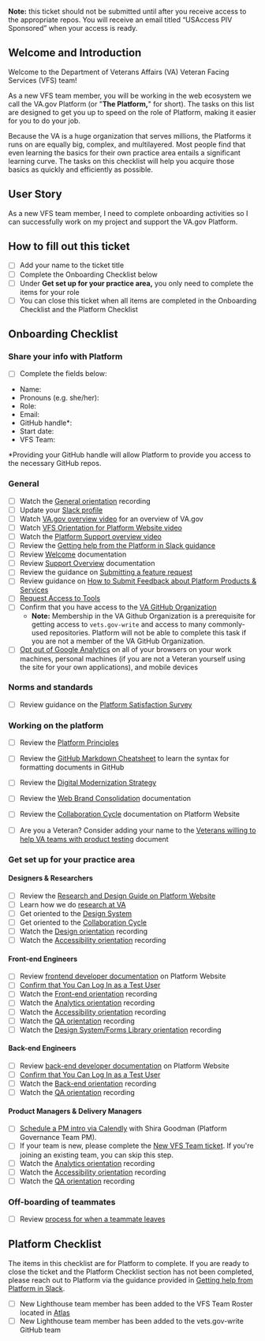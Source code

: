 **Note:** this ticket should not be submitted until after you receive access to the appropriate repos. You will receive an email titled “USAccess PIV Sponsored” when your access is ready.

## Welcome and Introduction
Welcome to the Department of Veterans Affairs (VA) Veteran Facing Services (VFS) team!

As a new VFS team member, you will be working in the web ecosystem we call the VA.gov Platform (or "**The Platform,**" for short).  The tasks on this list are designed to get you up to speed on the role of Platform, making it easier for you to do your job.

Because the VA is a huge organization that serves millions, the Platforms it runs on are equally big, complex, and multilayered. Most people find that even learning the basics for their own practice area entails a significant learning curve.  The tasks on this checklist will help you acquire those basics as quickly and efficiently as possible.

## User Story
As a new VFS team member, I need to complete onboarding activities so I can successfully work on my project and support the VA.gov Platform.

## How to fill out this ticket
- [ ] Add your name to the ticket title
- [ ] Complete the Onboarding Checklist below
- [ ] Under **Get set up for your practice area,** you only need to complete the items for your role
- [ ] You can close this ticket when all items are completed in the Onboarding Checklist and the Platform Checklist

## Onboarding Checklist
### Share your info with Platform
- [ ] Complete the fields below:
 - Name:
 - Pronouns (e.g. she/her):
 - Role:
 - Email:
 - GitHub handle*:
 - Start date:
 - VFS Team:

*Providing your GitHub handle will allow Platform to provide you access to the necessary GitHub repos.

### General

- [ ] Watch the [General orientation](https://depo-platform-documentation.scrollhelp.site/getting-started/calendly-orientation-sessions#OrientationSessions-Generalorientation) recording
- [ ] Update your [Slack profile](https://depo-platform-documentation.scrollhelp.site/getting-started/slack-profile)
- [ ] Watch [VA.gov overview video](https://depo-platform-documentation.scrollhelp.site/getting-started/Platform-Orientation.1877344532.html#PlatformOrientation-Purpose) for an overview of VA.gov
- [ ] Watch [VFS Orientation for Platform Website video](https://www.youtube.com/watch?v=I3RFCuTEfBI&ab_channel=PlatformCrew)
- [ ] Watch the [Platform Support overview video](https://www.youtube.com/watch?v=V3o_oiwrpA4)
- [ ] Review the [Getting help from the Platform in Slack guidance](https://depo-platform-documentation.scrollhelp.site/support/Getting-help-from-the-Platform-in-Slack.1439138197.html)
- [ ] Review [Welcome](https://depo-platform-documentation.scrollhelp.site/getting-started/Welcome.1255276574.html) documentation
- [ ] Review [Support Overview](https://depo-platform-documentation.scrollhelp.site/support/Support-overview.604012552.html) documentation
- [ ] Review the guidance on [Submitting a feature request](https://depo-platform-documentation.scrollhelp.site/support/Submitting-a-feature-request.1938915400.html)
- [ ] Review guidance on [How to Submit Feedback about Platform Products & Services](https://depo-platform-documentation.scrollhelp.site/support/give-feedback-about-platform-products-or-services)
- [ ] [Request Access to Tools](https://depo-platform-documentation.scrollhelp.site/getting-started/Request-access-to-tools.969605215.html)
- [ ] Confirm that you have access to the [VA GitHub Organization](https://depo-platform-documentation.scrollhelp.site/getting-started/request-access-to-tools#Requestaccesstotools-GettingaccesstotheVAGitHuborganization)
   - **Note:** Membership in the VA Github Organization is a prerequisite for getting access to `vets.gov-write` and access to many commonly-used repositories. Platform will not be able to complete this task if you are not a member of the VA GitHub Organization.
- [ ] [Opt out of Google Analytics](https://www.va.gov/analytics-opt-out.html) on all of your browsers on your work machines, personal machines (if you are not a Veteran yourself using the site for your own applications), and mobile devices
### Norms and standards
- [ ] Review guidance on the [Platform Satisfaction Survey](https://depo-platform-documentation.scrollhelp.site/support/platform-satisfaction-survey)
### Working on the platform
- [ ] Review the [Platform Principles](https://depo-platform-documentation.scrollhelp.site/getting-started/platform-crew-principles)
- [ ] Review the [GitHub Markdown Cheatsheet](https://help.github.com/en/categories/writing-on-github) to learn the syntax for formatting documents in GitHub
- [ ] Review the [Digital Modernization Strategy](https://github.com/department-of-veterans-affairs/va.gov-team/blob/master/products/va-gov-relaunch-2018/va-gov-strategy/digitalmodernizationstrategy.pdf)
- [ ] Review the [Web Brand Consolidation](https://github.com/department-of-veterans-affairs/va.gov-team/blob/master/products/va-gov-relaunch-2018/va-gov-strategy/the-new-va.gov-briefing-2019-07.pdf) documentation
- [ ] Review the [Collaboration Cycle](https://depo-platform-documentation.scrollhelp.site/collaboration-cycle/index.html) documentation on Platform Website
- [ ] Are you a Veteran? Consider adding your name to the [Veterans willing to help VA teams with product testing](https://github.com/department-of-veterans-affairs/va.gov-team-sensitive/blob/master/Administrative/vagov-users/team-veterans.md) document


### Get set up for your practice area
#### Designers & Researchers
- [ ] Review the [Research and Design Guide on Platform Website](https://depo-platform-documentation.scrollhelp.site/research-design/index.html)
- [ ] Learn how we do [research at VA](https://depo-platform-documentation.scrollhelp.site/research-design/research-at-va)
- [ ] Get oriented to the [Design System](https://design.va.gov/)
- [ ] Get oriented to the [Collaboration Cycle](https://depo-platform-documentation.scrollhelp.site/collaboration-cycle/)
- [ ] Watch the [Design orientation](https://depo-platform-documentation.scrollhelp.site/getting-started/calendly-orientation-sessions#OrientationSessions-Design&ResearchOrientation) recording
- [ ] Watch the [Accessibility orientation](https://depo-platform-documentation.scrollhelp.site/getting-started/calendly-orientation-sessions#OrientationSessions-AccessibilityOrientation) recording

#### Front-end Engineers
- [ ] Review [frontend developer documentation](https://depo-platform-documentation.scrollhelp.site/developer-docs/Frontend-developer-documentation.687931428.html) on Platform Website
- [ ] [Confirm that You Can Log In as a Test User](https://github.com/department-of-veterans-affairs/va.gov-team-sensitive/blob/master/Administrative/accessing-staging.md)
- [ ] Watch the [Front-end orientation](https://depo-platform-documentation.scrollhelp.site/getting-started/calendly-orientation-sessions#OrientationSessions-Front-endorientation) recording
- [ ] Watch the [Analytics orientation](https://depo-platform-documentation.scrollhelp.site/getting-started/calendly-orientation-sessions#OrientationSessions-AnalyticsOrientation) recording
- [ ] Watch the [Accessibility orientation](https://depo-platform-documentation.scrollhelp.site/getting-started/calendly-orientation-sessions#OrientationSessions-Accessibilityorientation) recording
- [ ] Watch the [QA orientation](https://depo-platform-documentation.scrollhelp.site/getting-started/calendly-orientation-sessions#OrientationSessions-QAOrientation) recording
- [ ] Watch the [Design System/Forms Library orientation](https://depo-platform-documentation.scrollhelp.site/getting-started/calendly-orientation-sessions#OrientationSessions-Designsystem/formslibraryorientation) recording

#### Back-end Engineers
- [ ] Review [back-end developer documentation](https://depo-platform-documentation.scrollhelp.site/developer-docs/Backend-developer-documentation.1886289964.html) on Platform Website
- [ ] [Confirm that You Can Log In as a Test User](https://github.com/department-of-veterans-affairs/va.gov-team-sensitive/blob/master/Administrative/accessing-staging.md)
- [ ] Watch the [Back-end orientation](https://depo-platform-documentation.scrollhelp.site/getting-started/calendly-orientation-sessions#OrientationSessions-Back-endOrientation) recording
- [ ] Watch the [QA orientation](https://depo-platform-documentation.scrollhelp.site/getting-started/calendly-orientation-sessions#OrientationSessions-QAOrientation) recording

#### Product Managers & Delivery Managers
- [ ] [Schedule a PM intro via Calendly](https://calendly.com/collaboration-cycle/product-manager-intro) with Shira Goodman (Platform Governance Team PM).
- [ ] If your team is new, please complete the [New VFS Team ticket](https://depo-platform-documentation.scrollhelp.site/getting-started/guidance-for-new-teams-and-team-members#Guidancefornewteamsandteammembers-NewVFSteams). If you're joining an existing team, you can skip this step.
- [ ]  Watch the [Analytics orientation](https://depo-platform-documentation.scrollhelp.site/getting-started/calendly-orientation-sessions#OrientationSessions-AnalyticsOrientation) recording
- [ ] Watch the [Accessibility orientation](https://depo-platform-documentation.scrollhelp.site/getting-started/calendly-orientation-sessions#OrientationSessions-AccessibilityOrientation) recording
- [ ] Watch the [QA orientation](https://depo-platform-documentation.scrollhelp.site/getting-started/calendly-orientation-sessions#OrientationSessions-QAorientation) recording

### Off-boarding of teammates
- [ ] Review [process for when a teammate leaves](https://depo-platform-documentation.scrollhelp.site/getting-started/offboarding)

## Platform Checklist
The items in this checklist are for Platform to complete. If you are ready to close the ticket and the Platform Checklist section has not been completed, please reach out to Platform via the guidance provided in [Getting help from Platform in Slack](https://depo-platform-documentation.scrollhelp.site/support/Getting-help-from-the-Platform-in-Slack.1439138197.html).
- [ ] New Lighthouse team member has been added to the VFS Team Roster located in [Atlas](https://www.va.gov/atlas/)
- [ ] New Lighthouse team member has been added to the vets.gov-write GitHub team
